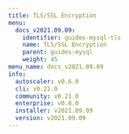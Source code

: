 ```yaml
---
title: TLS/SSL Encryption
menu:
  docs_v2021.09.09:
    identifier: guides-mysql-tls
    name: TLS/SSL Encryption
    parent: guides-mysql
    weight: 45
menu_name: docs_v2021.09.09
info:
  autoscaler: v0.6.0
  cli: v0.21.0
  community: v0.21.0
  enterprise: v0.8.0
  installer: v2021.09.09
  version: v2021.09.09
---
```


